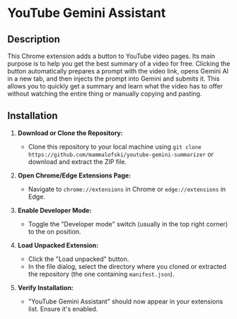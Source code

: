 # YouTube Gemini Assistant

## Description

This Chrome extension adds a button to YouTube video pages. Its main purpose is to help you get the best summary of a video for free. Clicking the button automatically prepares a prompt with the video link, opens Gemini AI in a new tab, and then injects the prompt into Gemini and submits it. This allows you to quickly get a summary and learn what the video has to offer without watching the entire thing or manually copying and pasting.

## Installation

1.  **Download or Clone the Repository:**
    *   Clone this repository to your local machine using `git clone https://github.com/mammalofski/youtube-gemini-summarizer` or download and extract the ZIP file.

2.  **Open Chrome/Edge Extensions Page:**
    *   Navigate to `chrome://extensions` in Chrome or `edge://extensions` in Edge.

3.  **Enable Developer Mode:**
    *   Toggle the "Developer mode" switch (usually in the top right corner) to the on position.

4.  **Load Unpacked Extension:**
    *   Click the "Load unpacked" button.
    *   In the file dialog, select the directory where you cloned or extracted the repository (the one containing `manifest.json`).

5.  **Verify Installation:**
    *   "YouTube Gemini Assistant" should now appear in your extensions list. Ensure it's enabled.